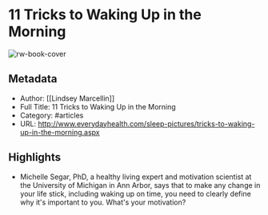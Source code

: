 # 11 Tricks to Waking Up in the Morning

![rw-book-cover](https://readwise-assets.s3.amazonaws.com/static/images/article4.6bc1851654a0.png)

## Metadata
- Author: [[Lindsey Marcellin]]
- Full Title: 11 Tricks to Waking Up in the Morning
- Category: #articles
- URL: http://www.everydayhealth.com/sleep-pictures/tricks-to-waking-up-in-the-morning.aspx

## Highlights
- Michelle Segar, PhD, a healthy living expert and motivation scientist at the University of Michigan in Ann Arbor, says that to make any change in your life stick, including waking up on time, you need to clearly define why it's important to you. What's your motivation?
